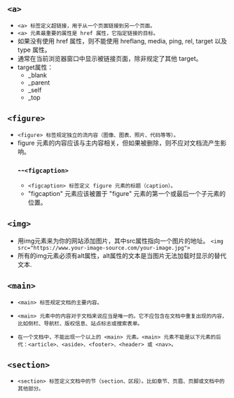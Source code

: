 ## ```<a>```
* ```<a> 标签定义超链接，用于从一个页面链接到另一个页面。```  
* ```<a> 元素最重要的属性是 href 属性，它指定链接的目标。```
* 如果没有使用 href 属性，则不能使用 hreflang, media, ping, rel, target 以及 type 属性。
* 通常在当前浏览器窗口中显示被链接页面，除非规定了其他 target。
* target属性：
  * _blank
  * _parent
  * _self
  * _top
## ```<figure>```
* ```<figure> 标签规定独立的流内容（图像、图表、照片、代码等等）。```  
* figure 元素的内容应该与主内容相关，但如果被删除，则不应对文档流产生影响。
  ### --```<figcaption>```
  * ```<figcaption> 标签定义 figure 元素的标题（caption）。```
  * "figcaption" 元素应该被置于 "figure" 元素的第一个或最后一个子元素的位置。

## ```<img>```
* 用img元素来为你的网站添加图片，其中src属性指向一个图片的地址。
  ```<img src="https://www.your-image-source.com/your-image.jpg">```
* 所有的img元素必须有alt属性，alt属性的文本是当图片无法加载时显示的替代文本.

## ```<main>```
* ```<main> 标签规定文档的主要内容。```
* ```<main> 元素中的内容对于文档来说应当是唯一的。它不应包含在文档中重复出现的内容，比如侧栏、导航栏、版权信息、站点标志或搜索表单。```

* ```在一个文档中，不能出现一个以上的 <main> 元素。<main> 元素不能是以下元素的后代：<article>、<aside>、<footer>、<header> 或 <nav>。```
## ```<section>```
* ```<section> 标签定义文档中的节（section、区段）。比如章节、页眉、页脚或文档中的其他部分。```
